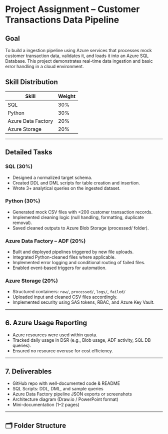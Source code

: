 # Project Assignment – Customer Transactions Data Pipeline


## Goal
To build a ingestion pipeline using Azure services that processes mock customer transaction data, validates it, and loads it into an Azure SQL Database. This project demonstrates real-time data ingestion and basic error handling in a cloud environment.

## Skill Distribution

| Skill                  | Weight |
|------------------------|--------|
| SQL                    | 30%    |
| Python                 | 30%    |
| Azure Data Factory     | 20%    |
| Azure Storage          | 20%    |

---

## Detailed Tasks

### SQL (30%)
- Designed a normalized target schema.
- Created DDL and DML scripts for table creation and insertion.
- Wrote 3+ analytical queries on the ingested dataset.

### Python (30%)
- Generated mock CSV files with <200 customer transaction records.
- Implemented cleaning logic (null handling, formatting, duplicate removal).
- Saved cleaned outputs to Azure Blob Storage (processed/ folder).

### Azure Data Factory – ADF (20%)
- Built and deployed pipelines triggered by new file uploads.
- Integrated Python-cleaned files where applicable.
- Implemented error logging and conditional routing of failed files.
- Enabled event-based triggers for automation.

### Azure Storage (20%)
- Structured containers: `raw/`, `processed/`, `logs/`, `failed/`
- Uploaded input and cleaned CSV files accordingly.
- Implemented security using SAS tokens, RBAC, and Azure Key Vault.

---

## 6. Azure Usage Reporting
- Azure resources were used within quota.
- Tracked daily usage in DSR (e.g., Blob usage, ADF activity, SQL DB queries).
- Ensured no resource overuse for cost efficiency.

---

## 7. Deliverables
- GitHub repo with well-documented code & README  
- SQL Scripts: DDL, DML, and sample queries  
- Azure Data Factory pipeline JSON exports or screenshots  
- Architecture diagram (Draw.io / PowerPoint format)  
- Mini-documentation (1–2 pages)  

---

## 🗂 Folder Structure

